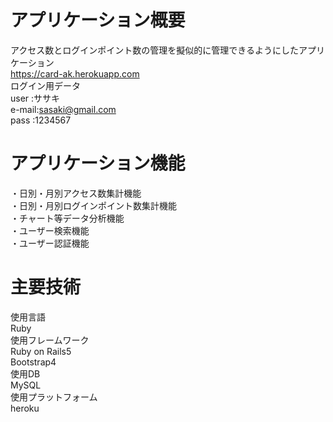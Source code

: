# アプリケーション概要
アクセス数とログインポイント数の管理を擬似的に管理できるようにしたアプリケーション  
https://card-ak.herokuapp.com  
ログイン用データ  
user  :ササキ  
e-mail:sasaki@gmail.com  
pass  :1234567  

# アプリケーション機能
・日別・月別アクセス数集計機能  
・日別・月別ログインポイント数集計機能  
・チャート等データ分析機能  
・ユーザー検索機能  
・ユーザー認証機能  

# 主要技術
使用言語  
Ruby  
使用フレームワーク  
Ruby on Rails5  
Bootstrap4  
使用DB  
MySQL  
使用プラットフォーム  
heroku  
